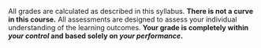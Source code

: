 All grades are calculated as described in this syllabus. **There is not a curve in this course.**  All assessments are designed to assess your individual understanding of the learning outcomes. **Your grade is completely within *your control* and based solely on *your performance*.**

